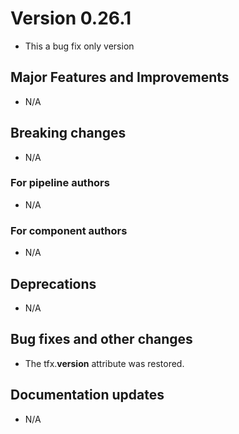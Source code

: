 # Version 0.26.1

*   This a bug fix only version
## Major Features and Improvements

*   N/A

## Breaking changes

*   N/A

### For pipeline authors

*   N/A

### For component authors

*   N/A

## Deprecations

*   N/A

## Bug fixes and other changes

*   The tfx.__version__ attribute was restored.

## Documentation updates

*   N/A
